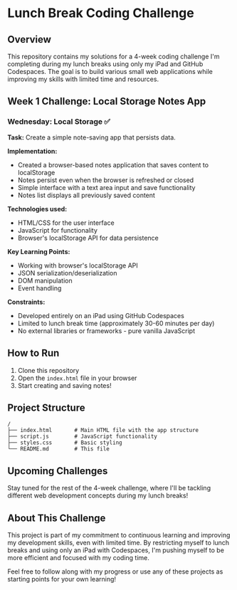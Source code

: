 # Lunch Break Coding Challenge

## Overview
This repository contains my solutions for a 4-week coding challenge I'm completing during my lunch breaks using only my iPad and GitHub Codespaces. The goal is to build various small web applications while improving my skills with limited time and resources.

## Week 1 Challenge: Local Storage Notes App

### Wednesday: Local Storage ✅
**Task:** Create a simple note-saving app that persists data.

**Implementation:**
- Created a browser-based notes application that saves content to localStorage
- Notes persist even when the browser is refreshed or closed
- Simple interface with a text area input and save functionality
- Notes list displays all previously saved content

**Technologies used:**
- HTML/CSS for the user interface
- JavaScript for functionality
- Browser's localStorage API for data persistence

**Key Learning Points:**
- Working with browser's localStorage API
- JSON serialization/deserialization
- DOM manipulation
- Event handling

**Constraints:**
- Developed entirely on an iPad using GitHub Codespaces
- Limited to lunch break time (approximately 30-60 minutes per day)
- No external libraries or frameworks - pure vanilla JavaScript

## How to Run
1. Clone this repository
2. Open the `index.html` file in your browser
3. Start creating and saving notes!

## Project Structure
```
/
├── index.html       # Main HTML file with the app structure
├── script.js        # JavaScript functionality
├── styles.css       # Basic styling
└── README.md        # This file
```

## Upcoming Challenges
Stay tuned for the rest of the 4-week challenge, where I'll be tackling different web development concepts during my lunch breaks!

## About This Challenge
This project is part of my commitment to continuous learning and improving my development skills, even with limited time. By restricting myself to lunch breaks and using only an iPad with Codespaces, I'm pushing myself to be more efficient and focused with my coding time.

Feel free to follow along with my progress or use any of these projects as starting points for your own learning!
